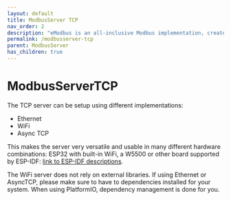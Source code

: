 ```yaml
---
layout: default
title: ModbusServer TCP
nav_order: 2
description: "eModbus is an all-inclusive Modbus implementation, created for ESP32 and Arduino"
permalink: /modbusserver-tcp
parent: ModbusServer
has_children: true
---
```


# ModbusServerTCP

The TCP server can be setup using different implementations:
- Ethernet
- WiFi
- Async TCP

This makes the server very versatile and usable in many different hardware combinations: ESP32 with built-in WiFi, a W5500 or other board supported by ESP-IDF: [link to ESP-IDF descriptions](https://github.com/espressif/esp-idf/blob/master/examples/ethernet/basic/README.md).

The WiFi server does not rely on external libraries. If using Ethernet or AsyncTCP, please make sure to have to dependencies installed for your system. When using PlatformIO, dependency management is done for you.
